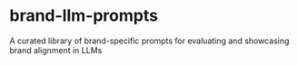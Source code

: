 # brand-llm-prompts
A curated library of brand-specific prompts for evaluating and showcasing brand alignment in LLMs
